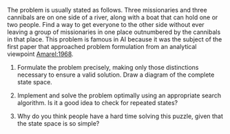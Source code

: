

The problem is usually stated as follows. Three
missionaries and three cannibals are on one side of a river, along with
a boat that can hold one or two people. Find a way to get everyone to
the other side without ever leaving a group of missionaries in one place
outnumbered by the cannibals in that place. This problem is famous in AI
because it was the subject of the first paper that approached problem
formulation from an analytical viewpoint <a href="https://www.sciencedirect.com/science/article/pii/S1474034603000430" title="" class="paperRef">Amarel:1968</a>. <br>

1.  Formulate the problem precisely, making only those distinctions
    necessary to ensure a valid solution. Draw a diagram of the complete
    state space.<br>

2.  Implement and solve the problem optimally using an appropriate
    search algorithm. Is it a good idea to check for repeated states? <br>

3.  Why do you think people have a hard time solving this puzzle, given
    that the state space is so simple? <br>
